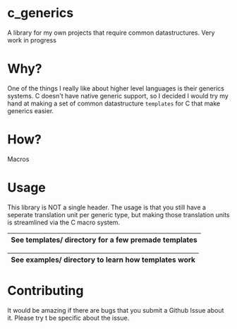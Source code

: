 # c_generics
A library for my own projects that require common datastructures. Very work in progress

# Why?
One of the things I really like about higher level languages is their generics systems.
C doesn't have native generic support, so I decided I would try my hand at making a set of common datastructure `templates` for C that make generics easier.

# How?
Macros

# Usage
This library is NOT a single header. The usage is that you still have a seperate translation unit per generic type, but making those translation units is streamlined via the C macro system.

| See templates/ directory for a few premade templates |
|-----------------------------------------------------|

| See examples/ directory to learn how templates work |
|-----------------------------------------------------|

# Contributing
It would be amazing if there are bugs that you submit a Github Issue about it. Please try t be specific about the issue.
